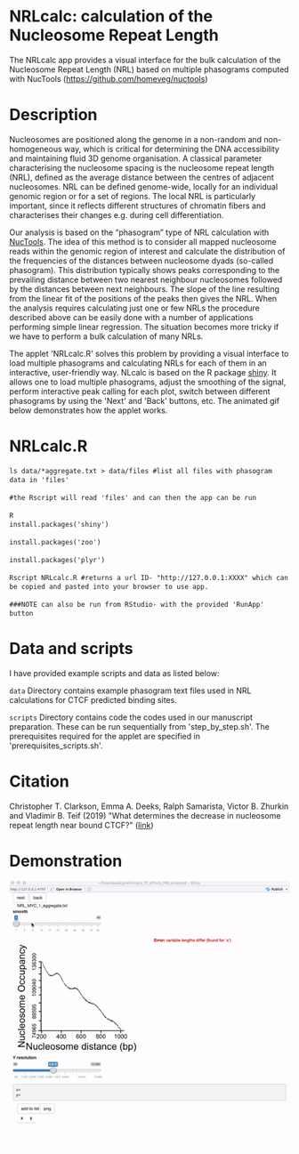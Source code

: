 # NRLcalc: calculation of the Nucleosome Repeat Length

The NRLcalc app provides a visual interface for the bulk calculation of the Nucleosome Repeat Length (NRL) based on multiple phasograms computed with NucTools (https://github.com/homeveg/nuctools)

# Description

Nucleosomes are positioned along the genome in a non-random and non-homogeneous way, which is critical for determining the DNA accessibility and maintaining fluid 3D genome organisation. A classical parameter characterising the nucleosome spacing is the nucleosome repeat length (NRL), defined as the average distance between the centres of adjacent nucleosomes. NRL can be defined genome-wide, locally for an individual genomic region or for a set of regions. The local NRL is particularly important, since it reflects different structures of chromatin fibers and characterises their changes e.g. during cell differentiation. 

Our analysis is based on the “phasogram” type of NRL calculation with [NucTools](https://github.com/homeveg/nuctools). The idea of this method is to consider all mapped nucleosome reads within the genomic region of interest and calculate the distribution of the frequencies of the distances between nucleosome dyads (so-called phasogram). This distribution typically shows peaks corresponding to the prevailing distance between two nearest neighbour nucleosomes followed by the distances between next neighbours. The slope of the line resulting from the linear fit of the positions of the peaks then gives the NRL. When the analysis requires calculating just one or few NRLs the procedure described above can be easily done with a number of applications performing simple linear regression. The situation becomes more tricky if we have to perform a bulk calculation of many NRLs. 

The applet 'NRLcalc.R' solves this problem by providing a visual interface to load multiple phasograms and calculating NRLs for each of them in an interactive, user-friendly way. NLcalc is based on the R package [shiny](https://shiny.rstudio.com). It allows one to load multiple phasograms, adjust the smoothing of the signal, perform interactive peak calling for each plot, switch between different phasograms by using the 'Next' and 'Back' buttons, etc. The animated gif below demonstrates how the applet works.

# NRLcalc.R
```
ls data/*aggregate.txt > data/files #list all files with phasogram data in 'files'

#the Rscript will read 'files' and can then the app can be run

R
install.packages('shiny')

install.packages('zoo')

install.packages('plyr')

Rscript NRLcalc.R #returns a url ID- "http://127.0.0.1:XXXX" which can be copied and pasted into your browser to use app.

###NOTE can also be run from RStudio- with the provided 'RunApp' button
```

# Data and scripts

I have provided example scripts and data as listed below:

`data`
Directory contains example phasogram text files used in NRL calculations for CTCF predicted binding sites.

`scripts`
Directory contains code the codes used in our manuscript preparation. These can be run sequentially from 'step_by_step.sh'. The prerequisites required for the applet are specified in 'prerequisites_scripts.sh'.

# Citation
Christopher T. Clarkson, Emma A. Deeks, Ralph Samarista, Victor B. Zhurkin and Vladimir B. Teif (2019) "What determines the decrease in nucleosome repeat length near bound CTCF?" ([link](https://academic.oup.com/nar/article/47/21/11181/5609524)) 

# Demonstration
![](https://github.com/chrisclarkson/pics/blob/master/ezgif.com-video-to-gif-3.gif)
